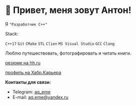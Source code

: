 # 👋 Привет, меня зовут Антон!

Я `"Разработчик С++"`

Stack:

`C++17` `Git` `CMake` `STL` `Clion` `MS Visual Studio` `GCC` `Clang`

Люблю путешествовать, фотографировать и читать книги.

[резюме на hh.ru](https://hh.ru/resume/492a9aa7ff0c3b0d810039ed1f4279766a4f49?hhtmFrom=resume_list)

[профиль на Хабр.Карьера](https://career.habr.com/aq_eme)



**Контакты для связи:**
- Telegram: [aq_eme](https://t.me/aq_eme)
- E-mail: aq.eme@yandex.ru

